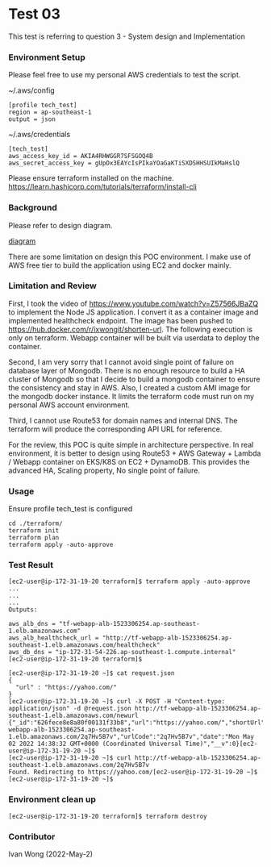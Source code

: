 # Test 03
This test is referring to question 3 - System design and Implementation
### Environment Setup
Please feel free to use my personal AWS credentials to test the script.

~/.aws/config
```
[profile tech_test]
region = ap-southeast-1
output = json
```
~/.aws/credentials
```
[tech_test]
aws_access_key_id = AKIA4RHWGGR7SFSGOQ4B
aws_secret_access_key = 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
```
Please ensure terraform installed on the machine.
https://learn.hashicorp.com/tutorials/terraform/install-cli


### Background
Please refer to design diagram.

[diagram](./design_diagram.png) 

There are some limitation on design this POC environment. I make use of AWS free tier to build the application using EC2 and docker mainly. 

### Limitation and Review
First, I took the video of https://www.youtube.com/watch?v=Z57566JBaZQ to implement the Node JS application. I convert it as a container image and implemented healthcheck endpoint. The image has been pushed to https://hub.docker.com/r/ixwongit/shorten-url. The following execution is only on terraform. Webapp container will be built via userdata to deploy the container.

Second, I am very sorry that I cannot avoid single point of failure on database layer of Mongodb. There is no enough resource to build a HA cluster of Mongodb so that I decide to build a mongodb container to ensure the consistency and stay in AWS. Also, I created a custom AMI image for the mongodb docker instance. It limits the terraform code must run on my personal AWS account environment. 

Third, I cannot use Route53 for domain names and internal DNS. The terraform will produce the corresponding API URL for reference.

For the review, this POC is quite simple in architecture perspective. In real environment, it is better to design using Route53 + AWS Gateway + Lambda / Webapp container on EKS/K8S on EC2 + DynamoDB. This provides the advanced HA, Scaling property, No single point of failure. 

### Usage
Ensure profile tech_test is configured
```
cd ./terraform/
terraform init
terraform plan
terraform apply -auto-approve
```

### Test Result
```
[ec2-user@ip-172-31-19-20 terraform]$ terraform apply -auto-approve
...
...
...
Outputs:

aws_alb_dns = "tf-webapp-alb-1523306254.ap-southeast-1.elb.amazonaws.com"
aws_alb_healthcheck_url = "http://tf-webapp-alb-1523306254.ap-southeast-1.elb.amazonaws.com/healthcheck"
aws_db_dns = "ip-172-31-54-226.ap-southeast-1.compute.internal"
[ec2-user@ip-172-31-19-20 terraform]$ 

[ec2-user@ip-172-31-19-20 ~]$ cat request.json 
{
  "url" : "https://yahoo.com/"
}
[ec2-user@ip-172-31-19-20 ~]$ curl -X POST -H "Content-type: application/json" -d @request.json http://tf-webapp-alb-1523306254.ap-southeast-1.elb.amazonaws.com/newurl
{"_id":"626fece8e8a80f00131f33b8","url":"https://yahoo.com/","shortUrl":"http://tf-webapp-alb-1523306254.ap-southeast-1.elb.amazonaws.com/2q7Hv5B7v","urlCode":"2q7Hv5B7v","date":"Mon May 02 2022 14:38:32 GMT+0000 (Coordinated Universal Time)","__v":0}[ec2-user@ip-172-31-19-20 ~]$ 
[ec2-user@ip-172-31-19-20 ~]$ curl http://tf-webapp-alb-1523306254.ap-southeast-1.elb.amazonaws.com/2q7Hv5B7v
Found. Redirecting to https://yahoo.com/[ec2-user@ip-172-31-19-20 ~]$ 
[ec2-user@ip-172-31-19-20 ~]$ 
```

### Environment clean up
```
[ec2-user@ip-172-31-19-20 terraform]$ terraform destroy
```

### Contributor 

Ivan Wong (2022-May-2)